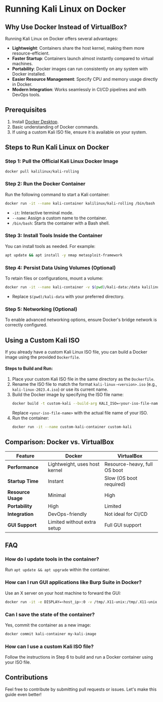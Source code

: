 # Running Kali Linux on Docker

## Why Use Docker Instead of VirtualBox?
Running Kali Linux on Docker offers several advantages:

- **Lightweight**: Containers share the host kernel, making them more resource-efficient.
- **Faster Startup**: Containers launch almost instantly compared to virtual machines.
- **Portability**: Docker images can run consistently on any system with Docker installed.
- **Easier Resource Management**: Specify CPU and memory usage directly in Docker.
- **Modern Integration**: Works seamlessly in CI/CD pipelines and with DevOps tools.

## Prerequisites
1. Install [Docker Desktop](https://www.docker.com/products/docker-desktop).
2. Basic understanding of Docker commands.
3. If using a custom Kali ISO file, ensure it is available on your system.

## Steps to Run Kali Linux on Docker

### Step 1: Pull the Official Kali Linux Docker Image
```bash
docker pull kalilinux/kali-rolling
```

### Step 2: Run the Docker Container
Run the following command to start a Kali container:
```bash
docker run -it --name kali-container kalilinux/kali-rolling /bin/bash
```
- `-it`: Interactive terminal mode.
- `--name`: Assign a custom name to the container.
- `/bin/bash`: Starts the container with a Bash shell.

### Step 3: Install Tools Inside the Container
You can install tools as needed. For example:
```bash
apt update && apt install -y nmap metasploit-framework
```

### Step 4: Persist Data Using Volumes (Optional)
To retain files or configurations, mount a volume:
```bash
docker run -it --name kali-container -v $(pwd)/kali-data:/data kalilinux/kali-rolling /bin/bash
```
- Replace `$(pwd)/kali-data` with your preferred directory.

### Step 5: Networking (Optional)
To enable advanced networking options, ensure Docker's bridge network is correctly configured.

## Using a Custom Kali ISO
If you already have a custom Kali Linux ISO file, you can build a Docker image using the provided `Dockerfile`.


#### Steps to Build and Run:
1. Place your custom Kali ISO file in the same directory as the `Dockerfile`.
2. Rename the ISO file to match the format `kali-linux-<version>.iso` (e.g., `kali-linux-2023.4.iso`) or use its current name.
3. Build the Docker image by specifying the ISO file name:
   ```bash
   docker build -t custom-kali --build-arg KALI_ISO=<your-iso-file-name> .
   ```
   Replace `<your-iso-file-name>` with the actual file name of your ISO.
4. Run the container:
   ```bash
   docker run -it --name custom-kali-container custom-kali
   ```

## Comparison: Docker vs. VirtualBox
| Feature                | Docker                         | VirtualBox                     |
|------------------------|--------------------------------|--------------------------------|
| **Performance**        | Lightweight, uses host kernel | Resource-heavy, full OS boot  |
| **Startup Time**       | Instant                       | Slow (OS boot required)       |
| **Resource Usage**     | Minimal                       | High                          |
| **Portability**        | High                          | Limited                       |
| **Integration**        | DevOps-friendly               | Not ideal for CI/CD           |
| **GUI Support**        | Limited without extra setup   | Full GUI support              |

## FAQ

### How do I update tools in the container?
Run `apt update && apt upgrade` within the container.

### How can I run GUI applications like Burp Suite in Docker?
Use an X server on your host machine to forward the GUI:
```bash
docker run -it -e DISPLAY=<host_ip>:0 -v /tmp/.X11-unix:/tmp/.X11-unix kalilinux/kali-rolling
```

### Can I save the state of the container?
Yes, commit the container as a new image:
```bash
docker commit kali-container my-kali-image
```

### How can I use a custom Kali ISO file?
Follow the instructions in Step 6 to build and run a Docker container using your ISO file.

## Contributions
Feel free to contribute by submitting pull requests or issues. Let's make this guide even better!
